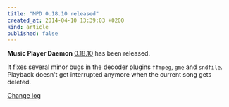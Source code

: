```yaml
---
title: "MPD 0.18.10 released"
created_at: 2014-04-10 13:39:03 +0200
kind: article
published: false
---
```


**Music Player Daemon** [0.18.10](/download/mpd/0.18/mpd-0.18.10.tar.xz)
has been released.

It fixes several minor bugs in the decoder plugins `ffmpeg`, `gme` and
`sndfile`.  Playback doesn't get interrupted anymore when the current
song gets deleted.

[Change log](http://git.musicpd.org/cgit/master/mpd.git/plain/NEWS?h=v0.18.10)

